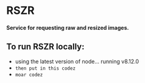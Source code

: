 # RSZR
#### Service for requesting raw and resized images.

## To run RSZR locally:
* using the latest version of node... running v8.12.0
* `then put in this codez`
* `moar codez`
